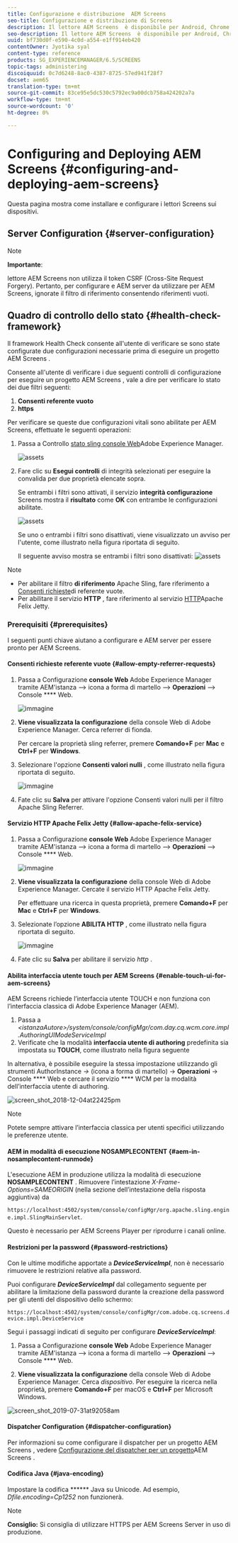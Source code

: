 ```yaml
---
title: Configurazione e distribuzione  AEM Screens
seo-title: Configurazione e distribuzione di Screens
description: Il lettore AEM Screens  è disponibile per Android, Chrome OS, iOS e Windows. Questa pagina descrive la configurazione e l'implementazione di  AEM Screens e riassume le linee guida per la selezione di h/w per il dispositivo del lettore.
seo-description: Il lettore AEM Screens  è disponibile per Android, Chrome OS, iOS e Windows. Questa pagina descrive la configurazione e l'implementazione di  AEM Screens e riassume le linee guida per la selezione di h/w per il dispositivo del lettore.
uuid: bf730d0f-e590-4c0d-a554-e1ff914eb420
contentOwner: Jyotika syal
content-type: reference
products: SG_EXPERIENCEMANAGER/6.5/SCREENS
topic-tags: administering
discoiquuid: 0c7d6248-8ac0-4387-8725-57ed941f28f7
docset: aem65
translation-type: tm+mt
source-git-commit: 83ce95e5dc530c5792ec9a00dcb758a424202a7a
workflow-type: tm+mt
source-wordcount: '0'
ht-degree: 0%

---
```



# Configuring and Deploying AEM Screens {#configuring-and-deploying-aem-screens}

Questa pagina mostra come installare e configurare i lettori Screens sui dispositivi.

## Server Configuration {#server-configuration}

>[!NOTE]
>
>**Importante**:
>
> lettore AEM Screens non utilizza il token CSRF (Cross-Site Request Forgery). Pertanto, per configurare e AEM server da utilizzare per  AEM Screens, ignorate il filtro di riferimento consentendo riferimenti vuoti.

## Quadro di controllo dello stato {#health-check-framework}

Il framework Health Check consente all&#39;utente di verificare se sono state configurate due configurazioni necessarie prima di eseguire un progetto AEM Screens .

Consente all&#39;utente di verificare i due seguenti controlli di configurazione per eseguire un progetto AEM Screens , vale a dire per verificare lo stato dei due filtri seguenti:

1. **Consenti referente vuoto**
2. **https**

Per verificare se queste due configurazioni vitali sono abilitate per  AEM Screens, effettuate le seguenti operazioni:

1. Passa a Controllo [stato sling console Web](http://localhost:4502/system/console/healthcheck?tags=screensconfigs&amp;overrideGlobalTimeout=)Adobe Experience Manager.

   ![assets](assets/health-check1.png)


2. Fare clic su **Esegui controlli** di integrità selezionati per eseguire la convalida per due proprietà elencate sopra.

   Se entrambi i filtri sono attivati, il servizio **integrità configurazione** Screens mostra il **risultato** come **OK** con entrambe le configurazioni abilitate.

   ![assets](assets/health-check2.png)

   Se uno o entrambi i filtri sono disattivati, viene visualizzato un avviso per l&#39;utente, come illustrato nella figura riportata di seguito.

   Il seguente avviso mostra se entrambi i filtri sono disattivati:
   ![assets](assets/health-check3.png)

>[!NOTE]
>
>* Per abilitare il filtro **di riferimento** Apache Sling, fare riferimento a [Consenti richieste](/help/user-guide/configuring-screens-introduction.md#allow-empty-referrer-requests)di referente vuote.
>* Per abilitare il servizio **HTTP** , fare riferimento al servizio [HTTP](/help/user-guide/configuring-screens-introduction.md#allow-apache-felix-service)Apache Felix Jetty.


### Prerequisiti {#prerequisites}

I seguenti punti chiave aiutano a configurare e AEM server per essere pronto per  AEM Screens.

#### Consenti richieste referente vuote {#allow-empty-referrer-requests}

1. Passa a Configurazione **console Web** Adobe Experience Manager tramite AEM&#39;istanza —> icona a forma di martello —> **Operazioni** —> Console **** Web.

   ![immagine](assets/config/empty-ref1.png)

1. **Viene visualizzata la configurazione** della console Web di Adobe Experience Manager. Cerca referrer di fionda.

   Per cercare la proprietà sling referrer, premere **Comando+F** per **Mac** e **Ctrl+F** per **Windows**.

1. Selezionare l&#39;opzione **Consenti valori nulli** , come illustrato nella figura riportata di seguito.

   ![immagine](assets/config/empty-ref2.png)

1. Fate clic su **Salva** per attivare l&#39;opzione Consenti valori nulli per il filtro Apache Sling Referrer.


#### Servizio HTTP Apache Felix Jetty {#allow-apache-felix-service}

1. Passa a Configurazione **console Web** Adobe Experience Manager tramite AEM&#39;istanza —> icona a forma di martello —> **Operazioni** —> Console **** Web.

   ![immagine](assets/config/empty-ref1.png)

1. **Viene visualizzata la configurazione** della console Web di Adobe Experience Manager. Cercate il servizio HTTP Apache Felix Jetty.

   Per effettuare una ricerca in questa proprietà, premere **Comando+F** per **Mac** e **Ctrl+F** per **Windows**.

1. Selezionate l’opzione **ABILITA HTTP** , come illustrato nella figura riportata di seguito.

   ![immagine](assets/config/config-1.png)

1. Fate clic su **Salva** per abilitare il servizio *http* .

#### Abilita interfaccia utente touch per  AEM Screens {#enable-touch-ui-for-aem-screens}

 AEM Screens richiede l’interfaccia utente TOUCH e non funziona con l’interfaccia classica di Adobe Experience Manager (AEM).

1. Passa a *&lt;istanzaAutore>/system/console/configMgr/com.day.cq.wcm.core.impl.AuthoringUIModeServiceImpl*
1. Verificate che la modalità **interfaccia utente di authoring** predefinita sia impostata su **TOUCH**, come illustrato nella figura seguente

In alternativa, è possibile eseguire la stessa impostazione utilizzando gli strumenti AuthorInstance *->* (icona a forma di martello) -> **Operazioni** -> Console **** Web e cercare il servizio **** WCM per la modalità dell’interfaccia utente di authoring.

![screen_shot_2018-12-04at22425pm](assets/screen_shot_2018-12-04at22425pm.png)

>[!NOTE]
>
>Potete sempre attivare l’interfaccia classica per utenti specifici utilizzando le preferenze utente.

#### AEM in modalità di esecuzione NOSAMPLECONTENT {#aem-in-nosamplecontent-runmode}

L&#39;esecuzione AEM in produzione utilizza la modalità di esecuzione **NOSAMPLECONTENT** . Rimuovere l’intestazione *X-Frame-Options=SAMEORIGIN* (nella sezione dell’intestazione della risposta aggiuntiva) da

`https://localhost:4502/system/console/configMgr/org.apache.sling.engine.impl.SlingMainServlet`.

Questo è necessario per  AEM Screens Player per riprodurre i canali online.

#### Restrizioni per la password {#password-restrictions}

Con le ultime modifiche apportate a ***DeviceServiceImpl***, non è necessario rimuovere le restrizioni relative alla password.

Puoi configurare ***DeviceServiceImpl*** dal collegamento seguente per abilitare la limitazione della password durante la creazione della password per gli utenti del dispositivo dello schermo:

`https://localhost:4502/system/console/configMgr/com.adobe.cq.screens.device.impl.DeviceService`

Segui i passaggi indicati di seguito per configurare ***DeviceServiceImpl***:

1. Passa a Configurazione **console Web** Adobe Experience Manager tramite AEM&#39;istanza —> icona a forma di martello —> **Operazioni** —> Console **** Web.

1. **Viene visualizzata la configurazione** della console Web di Adobe Experience Manager. Cerca *dispositivo*. Per eseguire la ricerca nella proprietà, premere **Comando+F** per macOS e **Ctrl+F** per Microsoft Windows.

![screen_shot_2019-07-31at92058am](assets/screen_shot_2019-07-31at92058am.png)

#### Dispatcher Configuration {#dispatcher-configuration}

Per informazioni su come configurare il dispatcher per un progetto AEM Screens , vedere [Configurazione del dispatcher per un progetto](dispatcher-configurations-aem-screens.md)AEM Screens .

#### Codifica Java {#java-encoding}

Impostare la codifica ****** Java su Unicode. Ad esempio, *Dfile.encoding=Cp1252* non funzionerà.

>[!NOTE]
>**Consiglio:**
>Si consiglia di utilizzare HTTPS per  AEM Screens Server in uso di produzione.








